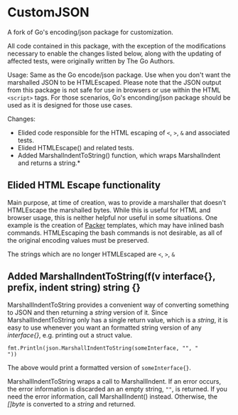 CustomJSON
==========

A fork of Go's encoding/json package for customization.

All code contained in this package, with the exception of the modifications necessary to enable the changes listed below, along with the updating of affected tests, were originally written by The Go Authors. 

Usage: Same as the Go encode/json package. Use when you don't want the marshalled JSON to be HTMLEscaped. Please note that the JSON output from this package is not safe for use in browsers or use within the HTML `<script>` tags. For those scenarios, Go's enconding/json package should be used as it is designed for those use cases.

Changes:
* Elided code responsible for the HTML escaping of `<`, `>`, `&` and associated tests.
* Elided HTMLEscape() and related tests.
* Added MarshalIndentToString() function, which wraps MarshalIndent and returns a string.* 

## Elided HTML Escape functionality
Main purpose, at time of creation, was to provide a marshaller that doesn't HTMLEscape the marshalled bytes. While this is useful for HTML and browser usage, this is neither helpful nor useful in some situations. One example is the creation of [Packer](www.packer.io) templates, which may have inlined bash commands. HTMLEscaping the bash commands is not desirable, as all of the original encoding values must be preserved.

The strings which are no longer HTMLEscaped are `<`, `>`, `&`

## Added MarshalIndentToString(f(v interface{}, prefix, indent string) string {}
MarshallIndentToString provides a convenient way of converting something to JSON and then returning a *string* version of it. Since MarshallIndentToString only has a single return value, which is a *string*, it is easy to use whenever you want an formatted string version of any *interface{}*, e.g. printing out a struct value.

    fmt.Println(json.MarshallIndentToString(someInterface, "", "        "))
    
The above would print a formatted version of `someInterface{}`.

MarshallIndentToString wraps a call to MarshallIndent. If an error occurs, the error information is discarded an an empty string, `""`, is returned. If you need the error information, call MarshallIndent() instead. Otherwise, the *[]byte* is converted to a *string* and returned.
